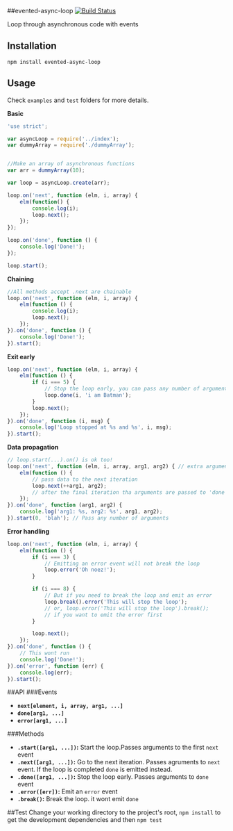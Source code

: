 ##evented-async-loop [![Build Status](https://travis-ci.org/J-Chaniotis/evented-async-loop.svg?branch=master)](https://travis-ci.org/J-Chaniotis/evented-async-loop)

Loop through asynchronous code with events

## Installation

`npm install evented-async-loop`

## Usage

Check `examples` and `test` folders for more details.

**Basic**
```javascript
'use strict';

var asyncLoop = require('../index');
var dummyArray = require('./dummyArray');


//Make an array of asynchronous functions
var arr = dummyArray(10);

var loop = asyncLoop.create(arr);

loop.on('next', function (elm, i, array) {
    elm(function() {
        console.log(i);
        loop.next();
    });
});

loop.on('done', function () {
    console.log('Done!');
});

loop.start();
```

**Chaining**
```javascript
//All methods accept .next are chainable
loop.on('next', function (elm, i, array) {
    elm(function () {
        console.log(i);
        loop.next();
    });
}).on('done', function () {
    console.log('Done!');
}).start();
```

**Exit early**
```javascript
loop.on('next', function (elm, i, array) {
    elm(function () {
        if (i === 5) {
            // Stop the loop early, you can pass any number of arguments to .done
            loop.done(i, 'i am Batman');
        }
        loop.next();
    });
}).on('done', function (i, msg) {
    console.log('Loop stopped at %s and %s', i, msg);
}).start();
```

**Data propagation**
```javascript
// loop.start(...).on() is ok too!
loop.on('next', function (elm, i, array, arg1, arg2) { // extra arguments are appended
    elm(function () {
        // pass data to the next iteration
        loop.next(++arg1, arg2);
        // after the final iteration tha arguments are passed to 'done'
    });
}).on('done', function (arg1, arg2) {
    console.log('arg1: %s, arg2: %s', arg1, arg2);
}).start(0, 'blah'); // Pass any number of arguments
```

**Error handling**
```javascript
loop.on('next', function (elm, i, array) {
    elm(function () {
        if (i === 3) {
            // Emitting an error event will not break the loop
            loop.error('Oh noez!');
        }

        if (i === 8) {
            // But if you need to break the loop and emit an error
            loop.break().error('This will stop the loop');
            // or, loop.error('This will stop the loop').break();
            // if you want to emit the error first
        }

        loop.next();
    });
}).on('done', function () {
    // This wont run
    console.log('Done!');
}).on('error', function (err) {
    console.log(err);
}).start();
```
##API
###Events
* <b>`next[element, i, array, arg1, ...]`</b>
* <b>`done[arg1, ...]`</b>
* <b>`error[arg1, ...]`</b>   

###Methods
* <b>`.start([arg1, ...])`:</b> Start the loop.Passes arguments to the first `next` event
* <b>`.next([arg1, ...])`:</b> Go to the next iteration. Passes agruments to `next` event. If the loop is completed `done` is emitted instead.
* <b>`.done([arg1, ...])`:</b> Stop the loop early. Passes arguments to `done` event
* <b>`.error([err])`:</b> Emit an `error` event
* <b>`.break()`:</b> Break the loop. it wont emit `done`

##Test
Change your working directory to the project's root, `npm install` to get the development dependencies and then `npm test`